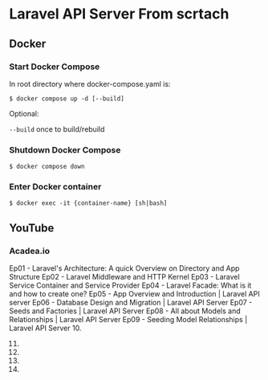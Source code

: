 # Laravel API Server From scrtach

## Docker

### Start Docker Compose

In root directory where docker-compose.yaml is:

`$ docker compose up -d [--build]`

Optional:

`--build` once to build/rebuild

### Shutdown Docker Compose

`$ docker compose down`

### Enter Docker container

`$ docker exec -it {container-name} [sh|bash]`

## YouTube

### Acadea.io

Ep01 - Laravel's Architecture: A quick Overview on Directory and App Structure
Ep02 - Laravel Middleware and HTTP Kernel
Ep03 - Laravel Service Container and Service Provider
Ep04 - Laravel Facade: What is it and how to create one?
Ep05 - App Overview and Introduction | Laravel API server
Ep06 - Database Design and Migration | Laravel API Server
Ep07 - Seeds and Factories | Laravel API Server
Ep08 - All about Models and Relationships | Laravel API Server
Ep09 - Seeding Model Relationships | Laravel API Server
10.

11.
12.
13.
14.
